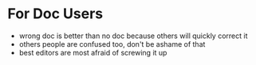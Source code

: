 For Doc Users
=============

- wrong doc is better than no doc because others will quickly correct it
- others people are confused too, don't be ashame of that
- best editors are most afraid of screwing it up